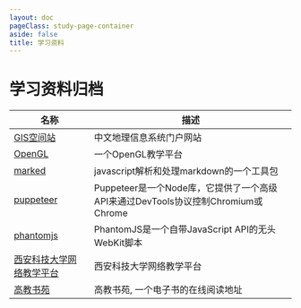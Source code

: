 ```yaml
---
layout: doc
pageClass: study-page-container
aside: false
title: 学习资料
---
```


#  学习资料归档

| 名称 | 描述 | 
| - | - | 
| [GIS空间站](http://www.gissky.net/) | 中文地理信息系统门户网站 |
| [OpenGL](https://learnopengl-cn.github.io/) | 一个OpenGL教学平台 |
| [marked](https://marked.js.org/) | javascript解析和处理markdown的一个工具包 | 
| [puppeteer](https://puppeteer.bootcss.com/) | Puppeteer是一个Node库，它提供了一个高级API来通过DevTools协议控制Chromium或Chrome | 
| [phantomjs](http://wenku.kuryun.com/docs/phantomjs/index.html) | PhantomJS是一个自带JavaScript API的无头WebKit脚本 |
| [西安科技大学网络教学平台](http://study.xust.edu.cn/portal) |西安科技大学网络教学平台 | 
| [高教书苑](https://ebook.hep.com.cn/index.html#/index) | 高教书苑, 一个电子书的在线阅读地址| 